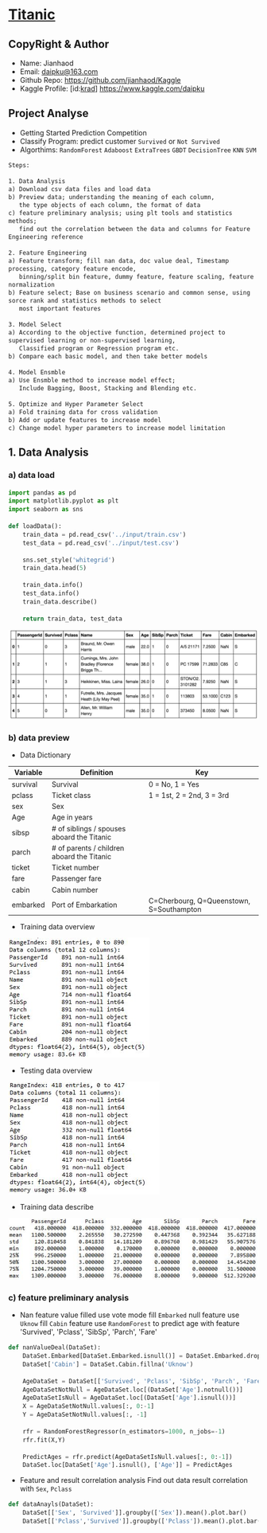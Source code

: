 # [**Titanic**](https://www.kaggle.com/c/titanic)

## CopyRight & Author

* Name: Jianhaod
* Email: daipku@163.com 
* Github Repo: https://github.com/jianhaod/Kaggle 
* Kaggle Profile: [id:[krad](https://www.kaggle.com/daipku)] https://www.kaggle.com/daipku

## Project Analyse

* Getting Started Prediction Competition
* Classify Program: predict customer `Survived` or `Not Survived`
* Algorthims: `RandomForest` `Adaboost` `ExtraTrees` `GBDT` `DecisionTree` `KNN` `SVM`

```
Steps: 

1. Data Analysis
a) Download csv data files and load data
b) Preview data; understanding the meaning of each column, 
   the type objects of each column, the format of data
c) feature preliminary analysis; using plt tools and statistics methods; 
   find out the correlation between the data and columns for Feature Engineering reference

2. Feature Engineering
a) Feature transform; fill nan data, doc value deal, Timestamp processing, category feature encode, 
   binning/split bin feature, dummy feature, feature scaling, feature normalization
b) Feature select; Base on business scenario and common sense, using sorce rank and statistics methods to select
   most important features   

3. Model Select
a) According to the objective function, determined project to supervised learning or non-supervised learning,
   Classified program or Regression program etc.
b) Compare each basic model, and then take better models

4. Model Ensmble
a) Use Ensmble method to increase model effect; 
   Include Bagging, Boost, Stacking and Blending etc.

5. Optimize and Hyper Parameter Select
a) Fold training data for cross validation
b) Add or update features to increase model
c) Change model hyper parameters to increase model limitation

```

## 1. Data Analysis

### a) data load

```python
import pandas as pd
import matplotlib.pyplot as plt
import seaborn as sns

def loadData():   
    train_data = pd.read_csv('../input/train.csv')
    test_data = pd.read_csv('../input/test.csv')
    
    sns.set_style('whitegrid')    
    train_data.head(5)

    train_data.info()
    test_data.info()
    train_data.describe()    
    
    return train_data, test_data
```

![](/Titanic/images/Titanic_top_5.jpg)

### b) data preview

* Data Dictionary  

| Variable | Definition | Key |
| - | - | - |
| survival | Survival           | 0 = No, 1 = Yes |
| pclass   | Ticket class       | 1 = 1st, 2 = 2nd, 3 = 3rd |  
| sex      | Sex                | |
| Age      | Age in years       | |    
| sibsp    | # of siblings / spouses aboard the Titanic   | | 
| parch    | # of parents / children aboard the Titanic   | |
| ticket   | Ticket number           | |   
| fare     | Passenger fare          | |  
| cabin    | Cabin number            | |    
| embarked | Port of Embarkation     | C=Cherbourg, Q=Queenstown, S=Southampton |  

* Training data overview  

![](/Titanic/images/Titanic_traindata_info.JPG)

* Testing data overview
  
![](/Titanic/images/Titanic_testdata_info.JPG)

* Training data describe  

![](/Titanic/images/Titanic_traindata_desc.JPG)

### c) feature preliminary analysis

* Nan feature value filled
use vote mode fill `Embarked` null feature
use `Uknow` fill `Cabin` feature
use `RandomForest` to predict age with feature 'Survived', 'Pclass', 'SibSp', 'Parch', 'Fare'

```python
def nanValueDeal(DataSet):   
    DataSet.Embarked[DataSet.Embarked.isnull()] = DataSet.Embarked.dropna().mode().values
    DataSet['Cabin'] = DataSet.Cabin.fillna('Uknow')
    
    AgeDataSet = DataSet[['Survived', 'Pclass', 'SibSp', 'Parch', 'Fare', 'Age']]
    AgeDataSetNotNull = AgeDataSet.loc[(DataSet['Age'].notnull())]
    AgeDataSetIsNull = AgeDataSet.loc[(DataSet['Age'].isnull())]
    X = AgeDataSetNotNull.values[:, 0:-1]
    Y = AgeDataSetNotNull.values[:, -1]    
    
    rfr = RandomForestRegressor(n_estimators=1000, n_jobs=-1)
    rfr.fit(X,Y)
    
    PredictAges = rfr.predict(AgeDataSetIsNull.values[:, 0:-1])
    DataSet.loc[DataSet['Age'].isnull(), ['Age']] = PredictAges   
```

* Feature and result correlation analysis
Find out data result correlation with `Sex`, `Pclass`

```python
def dataAnayls(DataSet):  
    DataSet[['Sex', 'Survived']].groupby(['Sex']).mean().plot.bar()
    DataSet[['Pclass','Survived']].groupby(['Pclass']).mean().plot.bar()
```

